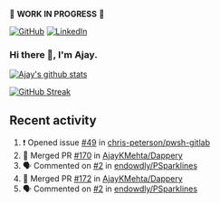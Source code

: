 :construction: **WORK IN PROGRESS** :construction:

<p align="left">
<a href="https://github.com/ajaykmehta"><img src="https://img.shields.io/github/followers/ajaykmehta.svg?label=GitHub&style=social" alt="GitHub"></a>
<a href="https://www.linkedin.com/in/ajay-mehta-b781ba1/"><img src="https://img.shields.io/badge/LinkedIn--_.svg?style=social&logo=linkedin" alt="LinkedIn"></a>
</p>

### Hi there 👋, I'm Ajay.

[![Ajay's github stats](https://github-readme-stats.vercel.app/api?username=AjayKMehta&count_private=true&show_icons=true&theme=synthwave)](https://github.com/anuraghazra/github-readme-stats)
<!--![Top Langs](https://github-readme-stats.vercel.app/api/top-langs/?username=AjayKMehta&count_private=true&show_icons=true&theme=synthwave&hide=TeX&layout=compact)-->

<!--
**AjayKMehta/AjayKMehta** is a ✨ _special_ ✨ repository because its `README.md` (this file) appears on your GitHub profile.

Here are some ideas to get you started:

- 🔭 I'm currently working on ...
- 🌱 I'm currently learning ...
- 👯 I'm looking to collaborate on ...
- 🤔 I'm looking for help with ...
- 💬 Ask me about ...
- 📫 How to reach me: ...
- 😄 Pronouns: ...
- ⚡ Fun fact: ...
-->

[![GitHub Streak](https://github-readme-streak-stats.herokuapp.com/?user=AjayKMehta&theme=dark)](https://git.io/streak-stats)

## Recent activity

<!--START_SECTION:activity-->
1. ❗️ Opened issue [#49](https://github.com/chris-peterson/pwsh-gitlab/issues/49) in [chris-peterson/pwsh-gitlab](https://github.com/chris-peterson/pwsh-gitlab)
2. 🎉 Merged PR [#170](https://github.com/AjayKMehta/Dappery/pull/170) in [AjayKMehta/Dappery](https://github.com/AjayKMehta/Dappery)
3. 🗣 Commented on [#2](https://github.com/endowdly/PSparklines/issues/2) in [endowdly/PSparklines](https://github.com/endowdly/PSparklines)
4. 🎉 Merged PR [#172](https://github.com/AjayKMehta/Dappery/pull/172) in [AjayKMehta/Dappery](https://github.com/AjayKMehta/Dappery)
5. 🗣 Commented on [#2](https://github.com/endowdly/PSparklines/issues/2) in [endowdly/PSparklines](https://github.com/endowdly/PSparklines)
<!--END_SECTION:activity-->
